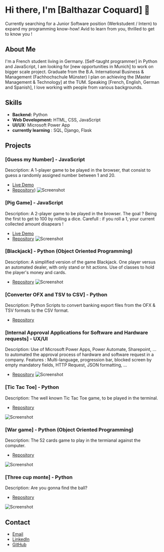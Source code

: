 # Hi there, I'm [Balthazar Coquard] 👋

Currently searching for a Junior Software position (Werkstudent / Intern) to expand my programming know-how! Avid to learn from you, thrilled to get to know you !

## About Me

I'm a French student living in Germany. [Self-taught programmer] in Python and JavaScript, I am looking for [new opportunities in Munich] to work on bigger scale project. Graduate from the B.A. International Business & Management (Fachhochschule Münster) I plan on achieving the [Master Management & Technology] at the TUM. Speaking [French, English, German and Spanish], I love working with people from various backgrounds.

## Skills
- **Backend:** Python
- **Web Development:** HTML, CSS, JavaScript
- **UI/UX:** Microsoft Power App
- **currently learning** : SQL, Django, Flask

## Projects
### [Guess my Number] - JavaScript 
Description: A 1-player game to be played in the browser, that consist to guess a randomly assigned number between 1 and 20.
- [Live Demo](https://coquardbalthazar.github.io/guessMyNumber-js/)
- [Repository](https://github.com/CoquardBalthazar/guessMyNumber-js))
![Screenshot](https://github.com/CoquardBalthazar/guessMyNumber-js/blob/main/Screenshot-guess-my-number-js.png)

### [Pig Game] - JavaScript
Description: A 2-player game to be played in the browser. The goal ? Being the first to get to 100 by rolling a dice. Carefull : if you roll a 1, your current collected amount disapears !
- [Live Demo](https://coquardbalthazar.github.io/pigGame-js/)
- [Repository](https://github.com/CoquardBalthazar/pigGame-js)
![Screenshot](https://github.com/CoquardBalthazar/pigGame-js/blob/main/Screenshot-pigGame-js.png)

### [Blackjack] - Python (Object Oriented Programming)
Description: A simplified version of the game Blackjack. One player versus an automated dealer, with only stand or hit actions. Use of classes to hold the player's money and cards.
- [Repository](https://github.com/CoquardBalthazar/blackjack-game-py)
![Screenshot](https://github.com/CoquardBalthazar/blackjack-game-py/blob/main/Screenshot-blackjack-py.png)

### [Converter OFX and TSV to CSV] - Python
Description: Python Scripts to convert banking export files from the OFX & TSV formats to the CSV format.  
- [Repository](link_to_repository)

### [Internal Approval Applications for Software and Hardware requests] - UX/UI
Description: Use of Microsoft Power Apps, Power Automate, Sharepoint, ... to automated the approval process of hardware and software request in a company. Features : Multi-language, progression bar, blocked screen by empty mandatory fields, HTTP Request, JSON formatting, ...   
- [Repository](https://github.com/CoquardBalthazar/MS-Pwapps_approval-request)
![Screenshot]()

### [Tic Tac Toe] - Python
Description: The well known Tic Tac Toe game, to be played in the terminal.
- [Repository](https://github.com/CoquardBalthazar/tic-tac-toe-py)

![Screenshot](https://github.com/CoquardBalthazar/tic-tac-toe-py/blob/main/Screenshot-tic-tac-toe.png)

### [War game] - Python (Object Oriented Programming)
Description: The 52 cards game to play in the termianal against the computer.
- [Repository](https://github.com/CoquardBalthazar/war-game-py)

![Screenshot](https://github.com/CoquardBalthazar/war-game-py/blob/main/Screenshot-war-game.png)

### [Three cup monte] - Python
Description: Are you gonna find the ball?
- [Repository](https://github.com/CoquardBalthazar/three-cup-monte-py)

![Screenshot](https://github.com/CoquardBalthazar/three-cup-monte-py/blob/main/Screenshot-three-cup-monte.png)


## Contact
- [Email](mailto:balthazar.coquard@gmail.com)
- [LinkedIn](https://www.linkedin.com/in/balthazar-coquard/)
- [GitHub](https://github.com/CoquardBalthazar)
